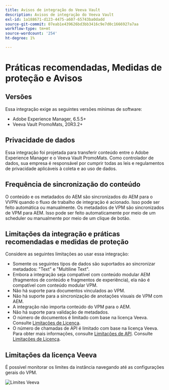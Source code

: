 ```yaml
---
title: Avisos de integração do Veeva Vault
description: Avisos de integração do Veeva Vault
exl-id: 1a188671-d123-4475-a607-65743ba0dadd
source-git-commit: 07eab1e439626bd3bb3416c9e7d0c1666927a7aa
workflow-type: tm+mt
source-wordcount: '254'
ht-degree: 1%

---
```


# Práticas recomendadas, Medidas de proteção e Avisos

## Versões

Essa integração exige as seguintes versões mínimas de software:

* Adobe Experience Manager, 6.5.5+
* Veeva Vault PromoMats, 20R3.2+

## Privacidade de dados

Essa integração foi projetada para transferir conteúdo entre o Adobe Experience Manager e o Veeva Vault PromoMats. Como controlador de dados, sua empresa é responsável por cumprir todas as leis e regulamentos de privacidade aplicáveis à coleta e ao uso de dados.

## Frequência de sincronização do conteúdo

O conteúdo e os metadados do AEM são sincronizados do AEM para o VVPN quando o fluxo de trabalho de integração é acionado. Isso pode ser feito automática ou manualmente. Os metadados de VPM são sincronizados de VPM para AEM. Isso pode ser feito automaticamente por meio de um scheduler ou manualmente por meio de um clique de botão.

## Limitações da integração e práticas recomendadas e medidas de proteção

Considere as seguintes limitações ao usar essa integração:

* Somente os seguintes tipos de dados são suportados ao sincronizar metadados: &quot;Text&quot; e &quot;Multiline Text&quot;.
* Embora a integração seja compatível com conteúdo modular AEM (fragmentos de conteúdo e fragmentos de experiência), ela não é compatível com conteúdo modular VPM.
* Não há suporte para documentos vinculados ao VPM.
* Não há suporte para a sincronização de anotações visuais de VPM com AEM.
* A integração não importa conteúdo do VPM para o AEM.
* Não há suporte para validação de metadados.
* O número de documentos é limitado com base na licença Veeva. Consulte [Limitações de Licença](#veeva-license-limitations).
* O número de chamadas de API é limitado com base na licença Veeva. Para obter mais informações, consulte [Limitações de API](https://developer.veevavault.com/docs/#what-are-rate-limits). Consulte [Limitações de Licença](#veeva-license-limitations).

## Limitações da licença Veeva

É possível monitorar os limites da instância navegando até as configurações gerais do VPM.

![Limites Veeva](assets/veeva-limits.png)
